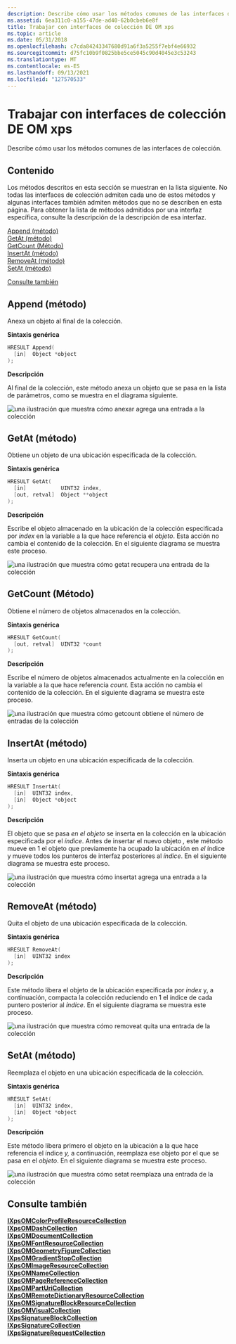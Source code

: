 ```yaml
---
description: Describe cómo usar los métodos comunes de las interfaces de colección.
ms.assetid: 6ea311c0-a155-47de-ad40-62b0cbeb6e8f
title: Trabajar con interfaces de colección DE OM xps
ms.topic: article
ms.date: 05/31/2018
ms.openlocfilehash: c7cda84243347680d91a6f3a5255f7ebf4e66932
ms.sourcegitcommit: d75fc10b9f0825bbe5ce5045c90d4045e3c53243
ms.translationtype: MT
ms.contentlocale: es-ES
ms.lasthandoff: 09/13/2021
ms.locfileid: "127570533"
---
```

# <a name="working-with-xps-om-collection-interfaces"></a>Trabajar con interfaces de colección DE OM xps

Describe cómo usar los métodos comunes de las interfaces de colección.

## <a name="contents"></a>Contenido

Los métodos descritos en esta sección se muestran en la lista siguiente. No todas las interfaces de colección admiten cada uno de estos métodos y algunas interfaces también admiten métodos que no se describen en esta página. Para obtener la lista de métodos admitidos por una interfaz específica, consulte la descripción de la descripción de esa interfaz.

<dl>

[Append (método)](#append-method)  
[GetAt (método)](#getat-method)  
[GetCount (Método)](#getcount-method)  
[InsertAt (método)](#insertat-method)  
[RemoveAt (método)](#removeat-method)  
[SetAt (método)](#setat-method)  
</dl>

[Consulte también](#see-also)

## <a name="append-method"></a>Append (método)

Anexa un objeto al final de la colección.

**Sintaxis genérica**


```C++
HRESULT Append(
  [in]  Object *object
);
```



**Descripción**

Al final de la colección, este método anexa un objeto que se pasa en la lista de parámetros, como se muestra en el diagrama siguiente.

![una ilustración que muestra cómo anexar agrega una entrada a la colección](images/generic-append.png)

## <a name="getat-method"></a>GetAt (método)

Obtiene un objeto de una ubicación especificada de la colección.

**Sintaxis genérica**


```C++
HRESULT GetAt(
  [in]           UINT32 index,
  [out, retval]  Object **object
);
```



**Descripción**

Escribe el objeto almacenado en la ubicación de la colección especificada por *index* en la variable a la que hace referencia el *objeto*. Esta acción no cambia el contenido de la colección. En el siguiente diagrama se muestra este proceso.

![una ilustración que muestra cómo getat recupera una entrada de la colección](images/generic-getat.png)

## <a name="getcount-method"></a>GetCount (Método)

Obtiene el número de objetos almacenados en la colección.

**Sintaxis genérica**


```C++
HRESULT GetCount(
  [out, retval]  UINT32 *count
);
```



**Descripción**

Escribe el número de objetos almacenados actualmente en la colección en la variable a la que hace referencia *count.* Esta acción no cambia el contenido de la colección. En el siguiente diagrama se muestra este proceso.

![una ilustración que muestra cómo getcount obtiene el número de entradas de la colección](images/generic-getcount.png)

## <a name="insertat-method"></a>InsertAt (método)

Inserta un objeto en una ubicación especificada de la colección.

**Sintaxis genérica**


```C++
HRESULT InsertAt(
  [in]  UINT32 index,
  [in]  Object *object
);
```



**Descripción**

El objeto que se pasa *en el objeto* se inserta en la colección en la ubicación especificada por el *índice*. Antes de insertar el nuevo objeto *,* este método mueve en 1 el objeto que previamente ha ocupado la ubicación en *el* índice y mueve todos los punteros de interfaz posteriores al *índice*. En el siguiente diagrama se muestra este proceso.

![una ilustración que muestra cómo insertat agrega una entrada a la colección](images/generic-insertat.png)

## <a name="removeat-method"></a>RemoveAt (método)

Quita el objeto de una ubicación especificada de la colección.

**Sintaxis genérica**


```C++
HRESULT RemoveAt(
  [in]  UINT32 index
);
```



**Descripción**

Este método libera el objeto de la ubicación especificada por *index* y, a continuación, compacta la colección reduciendo en 1 el índice de cada puntero posterior al *índice*. En el siguiente diagrama se muestra este proceso.

![una ilustración que muestra cómo removeat quita una entrada de la colección](images/generic-removeat.png)

## <a name="setat-method"></a>SetAt (método)

Reemplaza el objeto en una ubicación especificada de la colección.

**Sintaxis genérica**


```C++
HRESULT SetAt(
  [in]  UINT32 index,
  [in]  Object *object
);
```



**Descripción**

Este método libera primero el objeto en la ubicación a la que hace referencia el índice *y,* a continuación, reemplaza ese objeto por el que se pasa en el *objeto*. En el siguiente diagrama se muestra este proceso.

![una ilustración que muestra cómo setat reemplaza una entrada de la colección](images/generic-setat.png)

## <a name="see-also"></a>Consulte también

<dl>

[**IXpsOMColorProfileResourceCollection**](/windows/desktop/api/xpsobjectmodel/nn-xpsobjectmodel-ixpsomcolorprofileresourcecollection)  
[**IXpsOMDashCollection**](/windows/desktop/api/xpsobjectmodel/nn-xpsobjectmodel-ixpsomdashcollection)  
[**IXpsOMDocumentCollection**](/windows/desktop/api/xpsobjectmodel/nn-xpsobjectmodel-ixpsomdocumentcollection)  
[**IXpsOMFontResourceCollection**](/windows/desktop/api/xpsobjectmodel/nn-xpsobjectmodel-ixpsomfontresourcecollection)  
[**IXpsOMGeometryFigureCollection**](/windows/desktop/api/xpsobjectmodel/nn-xpsobjectmodel-ixpsomgeometryfigurecollection)  
[**IXpsOMGradientStopCollection**](/windows/desktop/api/xpsobjectmodel/nn-xpsobjectmodel-ixpsomgradientstopcollection)  
[**IXpsOMImageResourceCollection**](/windows/desktop/api/xpsobjectmodel/nn-xpsobjectmodel-ixpsomimageresourcecollection)  
[**IXpsOMNameCollection**](/windows/desktop/api/xpsobjectmodel/nn-xpsobjectmodel-ixpsomnamecollection)  
[**IXpsOMPageReferenceCollection**](/windows/desktop/api/xpsobjectmodel/nn-xpsobjectmodel-ixpsompagereferencecollection)  
[**IXpsOMPartUriCollection**](/windows/desktop/api/xpsobjectmodel/nn-xpsobjectmodel-ixpsomparturicollection)  
[**IXpsOMRemoteDictionaryResourceCollection**](/windows/desktop/api/xpsobjectmodel/nn-xpsobjectmodel-ixpsomremotedictionaryresourcecollection)  
[**IXpsOMSignatureBlockResourceCollection**](/windows/desktop/api/xpsobjectmodel/nn-xpsobjectmodel-ixpsomsignatureblockresourcecollection)  
[**IXpsOMVisualCollection**](/windows/desktop/api/xpsobjectmodel/nn-xpsobjectmodel-ixpsomvisualcollection)  
[**IXpsSignatureBlockCollection**](/windows/desktop/api/xpsdigitalsignature/nn-xpsdigitalsignature-ixpssignatureblockcollection)  
[**IXpsSignatureCollection**](/windows/desktop/api/xpsdigitalsignature/nn-xpsdigitalsignature-ixpssignaturecollection)  
[**IXpsSignatureRequestCollection**](/windows/desktop/api/xpsdigitalsignature/nn-xpsdigitalsignature-ixpssignaturerequestcollection)  
</dl>

 

 



